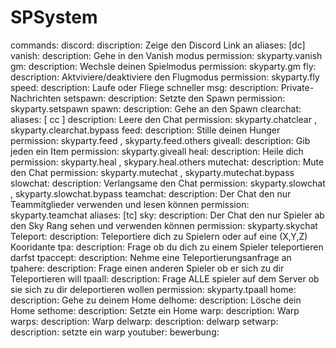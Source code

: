 # SPSystem

commands:
  discord:
    discription: Zeige den Discord Link an
    aliases: [dc]
  vanish:
    description: Gehe in den Vanish modus
    permission: skyparty.vanish
  gm:
    description: Wechsle deinen Spielmodus
    permission: skyparty.gm
  fly:
    description: Aktviviere/deaktiviere den Flugmodus
    permission: skyparty.fly
  speed:
    description: Laufe oder Fliege schneller
  msg:
    description: Private-Nachrichten
  setspawn:
    description: Setzte den Spawn
    permission: skyparty.setspawn
  spawn:
    description: Gehe an den Spawn
  clearchat:
    aliases: [ cc ]
    description: Leere den Chat
    permission: skyparty.chatclear , skyparty.clearchat.bypass
  feed:
    description: Stille deinen Hunger
    permission: skyparty.feed , skyparty.feed.others
  giveall:
    description: Gib jeden ein Item
    permission: skyparty.giveall
  heal:
    description: Heile dich
    permission: skyparty.heal , skypary.heal.others
  mutechat:
    description: Mute den Chat
    permission: skyparty.mutechat , skyparty.mutechat.bypass
  slowchat:
    description: Verlangsame den Chat
    permission: skyparty.slowchat , skyparty.slowchat.bypass
  teamchat:
    description: Der Chat den nur Teammitglieder verwenden und lesen können
    permission: skyparty.teamchat
    aliases: [tc]
  sky:
    description: Der Chat den nur Spieler ab den Sky Rang sehen und verwenden können
    permission: skyparty.skychat
  Teleport:
    description: Teleportiere dich zu Spielern oder auf eine (X,Y,Z) Kooridante
  tpa:
    description: Frage ob du dich zu einem Spieler teleportieren darfst
  tpaccept:
    description: Nehme eine Teleportierungsanfrage an
  tpahere:
    description: Frage einen anderen Spieler ob er sich zu dir Teleportieren will
  tpaall:
    description: Frage ALLE spieler auf dem Server ob sie sich zu dir deleportieren wollen
    permission: skyparty.tpaall
  home:
    description: Gehe zu deinem Home
  delhome:
    description: Lösche dein Home
  sethome:
    description: Setzte ein Home
  warp:
    description: Warp
  warps:
    description: Warp
  delwarp:
    description: delwarp
  setwarp:
    description: setzte ein warp
  youtuber:
  bewerbung:
